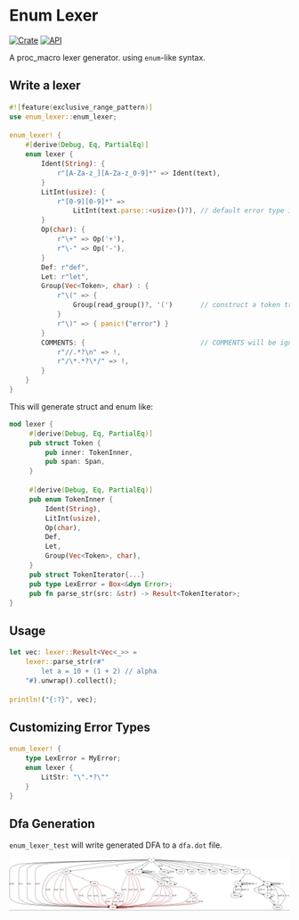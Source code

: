 
# Enum Lexer

[![Crate](https://img.shields.io/crates/v/enum-lexer.svg)](https://crates.io/crates/enum-lexer)
[![API](https://docs.rs/enum-lexer/badge.svg)](https://docs.rs/enum-lexer)

A proc_macro lexer generator. using `enum`-like syntax.

## Write a lexer

```rust
#![feature(exclusive_range_pattern)]
use enum_lexer::enum_lexer;

enum_lexer! {
    #[derive(Debug, Eq, PartialEq)]
    enum lexer {
        Ident(String): {
            r"[A-Za-z_][A-Za-z_0-9]*" => Ident(text),
        }
        LitInt(usize): {
            r"[0-9][0-9]*" =>
                LitInt(text.parse::<usize>()?), // default error type is Box<dyn Error>
        }
        Op(char): {
            r"\+" => Op('+'),
            r"\-" => Op('-'),
        }
        Def: r"def",
        Let: r"let",
        Group(Vec<Token>, char) : {
            r"\(" => {
                Group(read_group()?, '(')       // construct a token tree within '(', ')'.
            }
            r"\)" => { panic!("error") }
        }
        COMMENTS: {                             // COMMENTS will be ignored
            r"//.*?\n" => !,
            r"/\*.*?\*/" => !,
        }
    }
}
```

This will generate struct and enum like:

```rust
mod lexer {
     #[derive(Debug, Eq, PartialEq)]
     pub struct Token {
         pub inner: TokenInner,
         pub span: Span,
     }
     
     #[derive(Debug, Eq, PartialEq)]
     pub enum TokenInner {
         Ident(String),
         LitInt(usize),
         Op(char),
         Def,
         Let,
         Group(Vec<Token>, char),
     }
     pub struct TokenIterator{...}
     pub type LexError = Box<&dyn Error>;
     pub fn parse_str(src: &str) -> Result<TokenIterator>;
}
```

## Usage

```rust
let vec: lexer::Result<Vec<_>> =
    lexer::parse_str(r#"
        let a = 10 + (1 + 2) // alpha
    "#).unwrap().collect();

println!("{:?}", vec);
```

## Customizing Error Types

```rust
enum_lexer! {
    type LexError = MyError;
    enum lexer {
        LitStr: "\".*?\""
    }
}
```

## Dfa Generation

`enum_lexer_test` will write generated DFA to a `dfa.dot` file.

![](dfa.png)